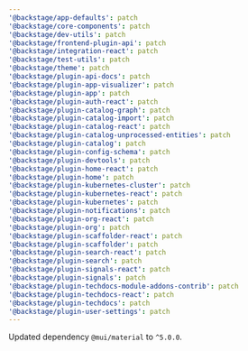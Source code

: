 ```yaml
---
'@backstage/app-defaults': patch
'@backstage/core-components': patch
'@backstage/dev-utils': patch
'@backstage/frontend-plugin-api': patch
'@backstage/integration-react': patch
'@backstage/test-utils': patch
'@backstage/theme': patch
'@backstage/plugin-api-docs': patch
'@backstage/plugin-app-visualizer': patch
'@backstage/plugin-app': patch
'@backstage/plugin-auth-react': patch
'@backstage/plugin-catalog-graph': patch
'@backstage/plugin-catalog-import': patch
'@backstage/plugin-catalog-react': patch
'@backstage/plugin-catalog-unprocessed-entities': patch
'@backstage/plugin-catalog': patch
'@backstage/plugin-config-schema': patch
'@backstage/plugin-devtools': patch
'@backstage/plugin-home-react': patch
'@backstage/plugin-home': patch
'@backstage/plugin-kubernetes-cluster': patch
'@backstage/plugin-kubernetes-react': patch
'@backstage/plugin-kubernetes': patch
'@backstage/plugin-notifications': patch
'@backstage/plugin-org-react': patch
'@backstage/plugin-org': patch
'@backstage/plugin-scaffolder-react': patch
'@backstage/plugin-scaffolder': patch
'@backstage/plugin-search-react': patch
'@backstage/plugin-search': patch
'@backstage/plugin-signals-react': patch
'@backstage/plugin-signals': patch
'@backstage/plugin-techdocs-module-addons-contrib': patch
'@backstage/plugin-techdocs-react': patch
'@backstage/plugin-techdocs': patch
'@backstage/plugin-user-settings': patch
---
```


Updated dependency `@mui/material` to `^5.0.0`.
